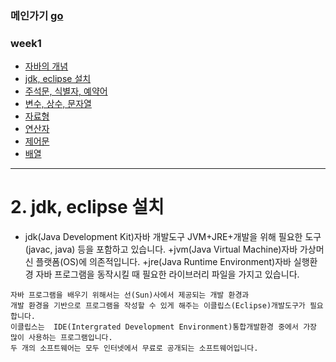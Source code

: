 ### 메인가기 [go](https://github.com/hannazclass/JavaBasic/blob/master/README.md)
### week1
* [자바의 개념](https://github.com/hannazclass/JavaBasic/blob/master/week1/week1_1.md)
* [jdk, eclipse 설치](https://github.com/hannazclass/JavaBasic/blob/master/week1/week1_2.md)
* [주석문, 식별자, 예약어](https://github.com/hannazclass/JavaBasic/blob/master/week1/week1_3.md)
* [변수, 상수, 문자열](https://github.com/hannazclass/JavaBasic/blob/master/week1/week1_4.md)
* [자료형](https://github.com/hannazclass/JavaBasic/blob/master/week1/week1_5.md)
* [연산자](https://github.com/hannazclass/JavaBasic/blob/master/week1/week1_6.md)
* [제어문](https://github.com/hannazclass/JavaBasic/blob/master/week1/week1_7.md)
* [배열](https://github.com/hannazclass/JavaBasic/blob/master/week1/week1_8.md)

****
# 2. jdk, eclipse 설치

* jdk(Java Development Kit)자바 개발도구
  JVM+JRE+개발을 위해 필요한 도구(javac, java) 등을 포함하고 있습니다.
    +jvm(Java Virtual Machine)자바 가상머신
      플랫폼(OS)에 의존적입니다.
    +jre(Java Runtime Environment)자바 실행환경
      자바 프로그램을 동작시킬 때 필요한 라이브러리 파일을 가지고 있습니다.

```
자바 프로그램을 배우기 위해서는 선(Sun)사에서 제공되는 개발 환경과 
개발 환경을 기반으로 프로그램을 작성할 수 있게 해주는 이클립스(Eclipse)개발도구가 필요합니다.
이클립스는  IDE(Intergrated Development Environment)통합개발환경 중에서 가장 많이 사용하는 프로그램입니다.
두 개의 소프트웨어는 모두 인터넷에서 무료로 공개되는 소프트웨어입니다.
```
